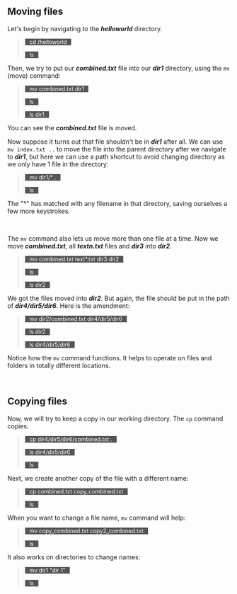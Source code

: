 ## Moving files

Let's begin by navigating to the **_helloworld_** directory.
> <span align="left" style="color:#FFF;background:#555;font:Courier New; font-size: 90%; padding-left:10px; padding-right:10px;">cd /helloworld</span>
> 
> <span align="left" style="color:#FFF;background:#555;font:Courier New; font-size: 90%; padding-left:10px; padding-right:10px;">ls</span>

Then, we try to put our **_combined.txt_** file into our **_dir1_** directory, using the `mv` (move) command:
> <span align="left" style="color:#FFF;background:#555;font:Courier New; font-size: 90%; padding-left:10px; padding-right:10px;">mv combined.txt dir1</span>
> 
> <span align="left" style="color:#FFF;background:#555;font:Courier New; font-size: 90%; padding-left:10px; padding-right:10px;">ls</span>
> 
> <span align="left" style="color:#FFF;background:#555;font:Courier New; font-size: 90%; padding-left:10px; padding-right:10px;">ls dir1</span>

You can see the **_combined.txt_** file is moved.

Now suppose it turns out that file shouldn't be in **_dir1_** after all. We can use `mv index.txt ..` to move the file into the parent directory after we navigate to **_dir1_**, but here we can use a path shortcut to avoid changing directory as we only have 1 file in the directory:
> <span align="left" style="color:#FFF;background:#555;font:Courier New; font-size: 90%; padding-left:10px; padding-right:10px;">mv dir1/* .</span>
> 
> <span align="left" style="color:#FFF;background:#555;font:Courier New; font-size: 90%; padding-left:10px; padding-right:10px;">ls</span>

The "*" has matched with any filename in that directory, saving ourselves a few more keystrokes.

<br/>

The `mv` command also lets us move more than one file at a time. Now we move **_combined.txt_**, all **_textn.txt_** files and **_dir3_** into **_dir2_**.
> <span align="left" style="color:#FFF;background:#555;font:Courier New; font-size: 90%; padding-left:10px; padding-right:10px;">mv combined.txt text*.txt dir3 dir2</span>
> 
> <span align="left" style="color:#FFF;background:#555;font:Courier New; font-size: 90%; padding-left:10px; padding-right:10px;">ls</span>
> 
> <span align="left" style="color:#FFF;background:#555;font:Courier New; font-size: 90%; padding-left:10px; padding-right:10px;">ls dir2</span>

We got the files moved into **_dir2_**. But again, the file should be put in the path of **_dir4/dir5/dir6_**. Here is the amendment:
> <span align="left" style="color:#FFF;background:#555;font:Courier New; font-size: 90%; padding-left:10px; padding-right:10px;">mv dir2/combined.txt dir4/dir5/dir6</span>
> 
> <span align="left" style="color:#FFF;background:#555;font:Courier New; font-size: 90%; padding-left:10px; padding-right:10px;">ls dir2</span>
> 
> <span align="left" style="color:#FFF;background:#555;font:Courier New; font-size: 90%; padding-left:10px; padding-right:10px;">ls dir4/dir5/dir6</span>

Notice how the `mv` command functions. It helps to operate on files and folders in totally different locations. 

<br/>

## Copying files

Now, we will try to keep a copy in our working directory. The `cp` command copies:
> <span align="left" style="color:#FFF;background:#555;font:Courier New; font-size: 90%; padding-left:10px; padding-right:10px;">cp dir4/dir5/dir6/combined.txt .</span>
> 
> <span align="left" style="color:#FFF;background:#555;font:Courier New; font-size: 90%; padding-left:10px; padding-right:10px;">ls dir4/dir5/dir6</span>
> 
> <span align="left" style="color:#FFF;background:#555;font:Courier New; font-size: 90%; padding-left:10px; padding-right:10px;">ls</span>

Next, we create another copy of the file with a different name:
> <span align="left" style="color:#FFF;background:#555;font:Courier New; font-size: 90%; padding-left:10px; padding-right:10px;">cp combined.txt copy_combined.txt</span>
> 
> <span align="left" style="color:#FFF;background:#555;font:Courier New; font-size: 90%; padding-left:10px; padding-right:10px;">ls</span>

When you want to change a file name, `mv` command will help:
> <span align="left" style="color:#FFF;background:#555;font:Courier New; font-size: 90%; padding-left:10px; padding-right:10px;">mv copy_combined.txt copy2_combined.txt</span>
> 
> <span align="left" style="color:#FFF;background:#555;font:Courier New; font-size: 90%; padding-left:10px; padding-right:10px;">ls</span>


It also works on directories to change names:
> <span align="left" style="color:#FFF;background:#555;font:Courier New; font-size: 90%; padding-left:10px; padding-right:10px;">mv dir1 "dir 1"</span>
> 
> <span align="left" style="color:#FFF;background:#555;font:Courier New; font-size: 90%; padding-left:10px; padding-right:10px;">ls</span>

<br/>
